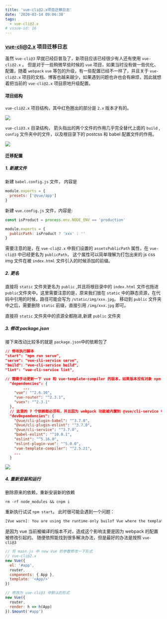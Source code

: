 ```yaml
---
title: 'vue-cli@2.x项目迁移日志'
date: '2020-03-14 09:06:38'
tags:
  - vue-cli@2.x
# vssue-id: 16
---
```


### vue-cli@2.x 项目迁移日志

虽然 `vue-cli@3` 早就已经巨普及了，新项目应该已经很少有人还有使用 `vue-cli@2.x` 。 但是对于一些稍微早些时候的 `vue` 项目，如果当时没有做一些优化、配置，随着 `webpack` `vue` 等包的升级，有一些配置已经不一样了，并且关于 `vue-cli@2.x` 项目的文档、博客也越来越少，如果遇到问题也许也会有麻烦，因此就想着把当前的 `vue-cli@2.x` 项目原地升级配置。

#### 项目结构

`vue-cli@2.x` 项目结构，其中红色圈出的部分是 `2.x` 版本才有的。

![](https://chatflow-files-cdn-1256085166.file.myqcloud.com/rYXJW-image.png)

`vue-cli@3.x` 目录结构， 箭头指出的两个文件的作用几乎完全替代上面的 `build` , `config` 文件夹中的文件，以及根目录下的 postcss 和 babel 配置文件的作用。

![](https://chatflow-files-cdn-1256085166.file.myqcloud.com/8Bm34-image.png)

#### 迁移配置

##### 1. 新建文件

新建 `babel.config.js` 文件， 内容是

```js
module.exports = {
  presets: ['@vue/app']
}
```

新建 `vue.config.js` 文件，内容是:

```js
const isProduct = process.env.NODE_ENV == 'production'

module.exports = {
  publicPath: isProduct ? 'xxx' : ''
}
```

需要注意的是，在 `vue-cli@2.x` 中我们设置的 `assetsPublicPath` 属性，在 `vue-cli@3` 中已经更名为 `publicPath`， 这个属性可以简单理解为打包出来的 js css img 文件在被 `index.html` 文件引入的时候添加的前缀。

##### 2. 更名

直接将 `static` 文件夹更名为 `public` ,并且将根目录中的 `index.html` 文件也拖进 `public`文件夹中。这里需要注意的是，原来我们放在 `static` 中的静态资源，在代码中引用的时候，路径可能会写为 `/static/img/xxx.jpg`， 移动到 `public` 文件夹中之后，需要删除 `static` 前缀，直接引用 `/img/xxx.jpg` 即可。

直接将 `static` 文件夹中的资源全都拖进,新建 `public` 文件夹

##### 3. 修改 package.json

接下来改动比较多的就是 `package.json`中的依赖包了

```json
// 修改执行脚本
"start": "npm run serve",
"serve": "vue-cli-service serve",
"build": "vue-cli-service build",
"lint": "vue-cli-service lint",
```

```json
// 需要手动更新一下 vue 和 vue-template-compiler 的版本，如果版本没有对象 npm start 就不成功，但是也不是严格的版本号一致，具体没研究过对应关系，直接从 vue-cli@3 初始化项目中抄版本号即可
  "dependencies": {
		...
    "vue": "^2.6.10",
    "vue-router": "^2.3.1",
    "vuex": "^2.3.1"
  },
  // 这里的 7 个依赖都必须有，并且因为 webpack 功能被内置到 @vue/cli-service 中去了，所以原来 devDependencies 中根打包相关的依赖包都可以删除了。
  "devDependencies": {
    "@vue/cli-plugin-babel": "^3.7.0",
    "@vue/cli-plugin-eslint": "^3.7.0",
    "@vue/cli-service": "^3.7.0",
    "babel-eslint": "^10.0.1",
    "eslint": "^5.16.0",
    "eslint-plugin-vue": "^5.0.0",
    "vue-template-compiler": "^2.5.21",
    ...
  }
```

![](https://chatflow-files-cdn-1256085166.file.myqcloud.com/NjH8f-image.png)

##### 4. 重新安装和运行

删除原来的依赖，重新安装新的依赖

```shell
rm -rf node_modules && cnpm i
```

重新执行试试 `npm start`。 此时很可能会遇到一个问题：

```js
[Vue warn]: You are using the runtime-only builof Vue where the template compiler is noavailable. Either pre-compile the templates intrender functions, or use the compiler-includebuild.
```

是因为 vue 当前被编译的版本不对，造成这个影响主要是因为 webpack 的配置被修改引起的。 随便依照能找到很多解决办法，但是最好的办法是按照 `vue-cli@3`

```js
// 将 main.js 中 new Vue 的参数修改一下形式
// vue-cli@2.x
new Vue({
  el: '#app',
  router,
  components: { App },
  template: '<App/>'
})

// 修改为 vue-cli@3 中默认的形式
new Vue({
  router,
  render: h => h(App)
}).$mount('#app')
```
